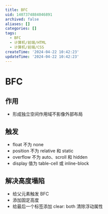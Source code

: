 ```yaml
---
title: BFC
uid: 1407374884046891
archived: false
aliases: []
categories: []
tags:
  - BFC
  - 计算机/前端/HTML
  - 计算机/前端/CSS
createTime: '2024-04-22 10:42:23'
updateTime: '2024-04-22 10:42:23'
---
```


# BFC

## 作用

- 形成独立空间作用域不影像外部布局

## 触发

- float 不为 none
- position 不为 relative 和 static
- overflow 不为 auto、scroll 和 hidden
- display 值为 table-cell 或 inline-block

## 解决高度塌陷

- 给父元素触发 BFC
- 添加固定高度
- 给最后一个标签添加 clear: both 清除浮动属性
